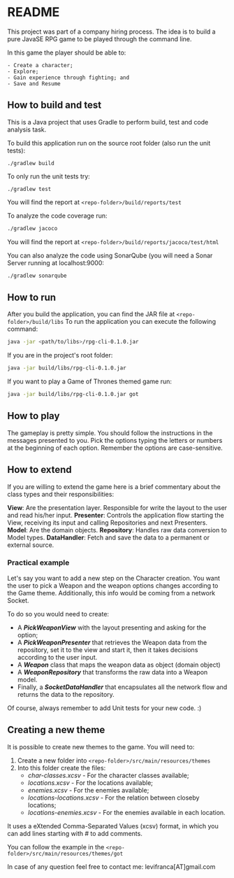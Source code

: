 # README #

This project was part of a company hiring process. The idea is to build a pure JavaSE RPG game to be played through the command line.

In this game the player should be able to:

	- Create a character;
	- Explore;
	- Gain experience through fighting; and
	- Save and Resume
	

## How to build and test

This is a Java project that uses Gradle to perform build, test and code analysis task. 

To build this application run on the source root folder (also run the unit tests):
```
./gradlew build
```


To only run the unit tests try:
```
./gradlew test
```


You will find the report at `<repo-folder>/build/reports/test`

To analyze the code coverage run:
```sh
./gradlew jacoco
```

You will find the report at `<repo-folder>/build/reports/jacoco/test/html`

You can also analyze the code using SonarQube (you will need a Sonar Server running at localhost:9000:
```sh
./gradlew sonarqube
```


## How to run

After you build the application, you can find the JAR file at `<repo-folder>/build/libs`
To run the application you can execute the following command:
```sh
java -jar <path/to/libs>/rpg-cli-0.1.0.jar
```


If you are in the project's root folder:
```sh
java -jar build/libs/rpg-cli-0.1.0.jar
```

If you want to play a Game of Thrones themed game run:
```sh
java -jar build/libs/rpg-cli-0.1.0.jar got
```

## How to play

The gameplay is pretty simple. You should follow the instructions in the messages presented to you. Pick the options typing the letters or numbers at the beginning of each option. Remember the options are case-sensitive.

## How to extend

If you are willing to extend the game here is a brief commentary about the class types and their responsibilities:

**View**: Are the presentation layer. Responsible for write the layout to the user and read his/her input.
**Presenter**: Controls the application flow starting the View, receiving its input and calling Repositories and next Presenters.
**Model**: Are the domain objects.
**Repository**: Handles raw data conversion to Model types.
**DataHandler**: Fetch and save the data to a permanent or external source.

### Practical example
Let's say you want to add a new step on the Character creation. You want the user to pick a Weapon and the weapon options changes according to the Game theme. Additionally, this info would be coming from a network Socket.

To do so you would need to create:
* A **_PickWeaponView_** with the layout presenting and asking for the option;
* A **_PickWeaponPresenter_** that retrieves the Weapon data from the repository, set it to the view and start it, then it takes decisions according to the user input.
* A **_Weapon_** class that maps the weapon data as object (domain object)
* A **_WeaponRepository_** that transforms the raw data into a Weapon model.
* Finally, a **_SocketDataHandler_** that encapsulates all the network flow and returns the data to the repository.

Of course, always remember to add Unit tests for your new code. :)

## Creating a new theme

It is possible to create new themes to the game. You will need to:
1. Create a new folder into `<repo-folder>/src/main/resources/themes`
2. Into this folder create the files:
	* _char-classes.xcsv_ - For the character classes available; 
	* _locations.xcsv_ - For the locations available; 
	* _enemies.xcsv_ - For the enemies available; 
	* _locations-locations.xcsv_ - For the relation between closeby locations; 
	* _locations-enemies.xcsv_ - For the enemies available in each location.


It uses a eXtended Comma-Separated Values (xcsv) format, in which you can add lines starting with # to add comments.

You can follow the example in the `<repo-folder>/src/main/resources/themes/got`

In case of any question feel free to contact me: levifranca[AT]gmail.com